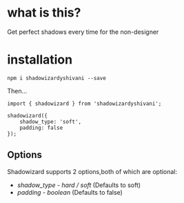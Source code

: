 # what is this?

Get perfect shadows every time for the non-designer

# installation

`npm i shadowizardyshivani --save`

Then...

```
import { shadowizard } from 'shadowizardyshivani';

shadowizard({
    shadow_type: 'soft',
    padding: false
});
```

## Options

Shadowizard supports 2 options,both of which are optional:

* *shadow_type* - _hard / soft_ (Defaults to soft)
* *padding* - _boolean_ (Defaults to false)
